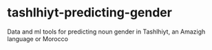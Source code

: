 # tashlhiyt-predicting-gender
Data and ml tools for predicting noun gender in Tashlhiyt, an Amazigh language or Morocco
